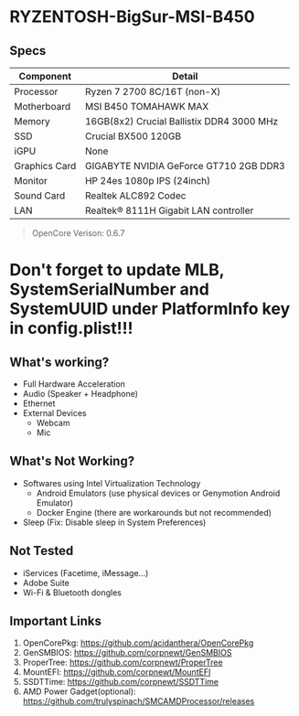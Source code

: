 # RYZENTOSH-BigSur-MSI-B450

## Specs

| Component           | Detail                                              |
| ------------------- | --------------------------------------------------- |
| Processor           | Ryzen 7 2700 8C/16T (non-X)                         |
| Motherboard         | MSI B450 TOMAHAWK MAX                               |
| Memory              | 16GB(8x2) Crucial Ballistix DDR4 3000 MHz           |
| SSD                 | Crucial BX500 120GB                                 |
| iGPU                | None                                                |
| Graphics Card       | GIGABYTE NVIDIA GeForce GT710 2GB DDR3              |
| Monitor             | HP 24es 1080p IPS (24inch)                          |
| Sound Card          | Realtek ALC892 Codec                                |
| LAN                 | Realtek® 8111H Gigabit LAN controller               |

>OpenCore Verison: 0.6.7

# Don't forget to update MLB, SystemSerialNumber and SystemUUID under PlatformInfo key in config.plist!!!

## What's working?
- Full Hardware Acceleration
- Audio (Speaker + Headphone)
- Ethernet
- External Devices
  - Webcam
  - Mic

## What's Not Working?
- Softwares using Intel Virtualization Technology
  - Android Emulators (use physical devices or Genymotion Android Emulator)
  - Docker Engine (there are workarounds but not recommended)
- Sleep (Fix: Disable sleep in System Preferences)

## Not Tested
- iServices (Facetime, iMessage...)
- Adobe Suite
- Wi-Fi & Bluetooth dongles

## Important Links
1. OpenCorePkg: https://github.com/acidanthera/OpenCorePkg
2. GenSMBIOS: https://github.com/corpnewt/GenSMBIOS
3. ProperTree: https://github.com/corpnewt/ProperTree
4. MountEFI: https://github.com/corpnewt/MountEFI
5. SSDTTime: https://github.com/corpnewt/SSDTTime
6. AMD Power Gadget(optional): https://github.com/trulyspinach/SMCAMDProcessor/releases
